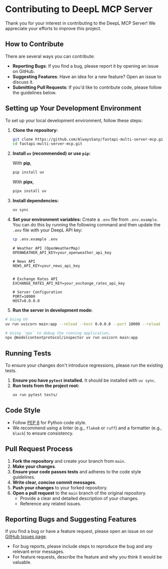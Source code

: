 # Contributing to DeepL MCP Server

Thank you for your interest in contributing to the DeepL MCP Server! We appreciate your efforts to improve this project.

## How to Contribute

There are several ways you can contribute:

*   **Reporting Bugs**: If you find a bug, please report it by opening an issue on GitHub.
*   **Suggesting Features**: Have an idea for a new feature? Open an issue to discuss it.
*   **Submitting Pull Requests**: If you'd like to contribute code, please follow the guidelines below.

## Setting up Your Development Environment

To set up your local development environment, follow these steps:

1.  **Clone the repository:**
    ```bash
    git clone https://github.com/AlwaysSany/fastapi-multi-server-mcp.git
    cd fastapi-multi-server-mcp.git
    ```

2.  **Install `uv` (recommended) or use `pip`:**

    With **pip**,
    ```bash
    pip install uv
    ```

    With **pipx**,
    ```bash
    pipx install uv
    ```

3.  **Install dependencies:**
    ```bash
    uv sync
    ```

4.  **Set your environment variables:**
    Create a `.env` file from `.env.example`. You can do this by running the following command and then update the `.env` file with your DeepL API key:
    ```bash
    cp .env.example .env
    ```
    
    ```env
    # Weather API (OpenWeatherMap)
    OPENWEATHER_API_KEY=your_openweather_api_key
    
    # News API
    NEWS_API_KEY=your_news_api_key
    
    
    # Exchange Rates API
    EXCHANGE_RATES_API_KEY=your_exchange_rates_api_key
    
    # Server Configuration
    PORT=10000
    HOST=0.0.0.0
    ```

5.  **Run the server in development mode:**

  ```bash
  # Using UV
  uv run uvicorn main:app --reload --host 0.0.0.0 --port 10000 --reload
  
  # Using `npx` to debug the running application,
  npx @modelcontextprotocol/inspector uv run uvicorn main:app
  ```

## Running Tests

To ensure your changes don't introduce regressions, please run the existing tests.

1.  **Ensure you have `pytest` installed.** It should be installed with `uv sync`.
2.  **Run tests from the project root:**
    ```bash
    uv run pytest tests/
    ```

## Code Style

*   Follow [PEP 8](https://www.python.org/dev/peps/pep-0008/) for Python code style.
*   We recommend using a linter (e.g., `flake8` or `ruff`) and a formatter (e.g., `black`) to ensure consistency.

## Pull Request Process

1.  **Fork the repository** and create your branch from `main`.
2.  **Make your changes**.
3.  **Ensure your code passes tests** and adheres to the code style guidelines.
4.  **Write clear, concise commit messages**.
5.  **Push your changes** to your forked repository.
6.  **Open a pull request** to the `main` branch of the original repository.
    *   Provide a clear and detailed description of your changes.
    *   Reference any related issues.

## Reporting Bugs and Suggesting Features

If you find a bug or have a feature request, please open an issue on our [GitHub Issues page](https://github.com/AlwaysSany/fastapi-multi-server-mcp/issues).
*   For bug reports, please include steps to reproduce the bug and any relevant error messages.
*   For feature requests, describe the feature and why you think it would be valuable. 
